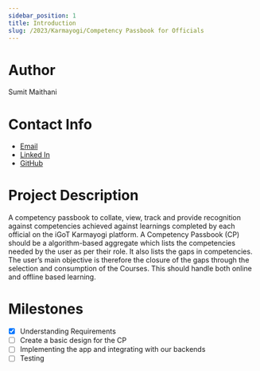 ```yaml
---
sidebar_position: 1
title: Introduction
slug: /2023/Karmayogi/Competency Passbook for Officials
---
```



# Author
Sumit Maithani

# Contact Info
- [Email](mailto:sumitmaithani824@gmail.com)
- [Linked In](https://www.linkedin.com/in/sumit-maithani-103119228/)
- [GitHub](https://github.com/Sumitmaithani)

# Project Description

 A competency passbook to collate, view, track and provide recognition against competencies achieved against learnings completed by each official on the iGoT Karmayogi platform. A Competency Passbook (CP) should be a algorithm-based aggregate which lists the competencies needed by the user as per their role. It also lists the gaps in competencies. The user’s main objective is therefore the closure of the gaps through the selection and consumption of the Courses. This should handle both online and offline based learning.

 # Milestones

- [x] Understanding Requirements
- [ ] Create a basic design for the CP
- [ ] Implementing the app and integrating with our backends
- [ ] Testing
